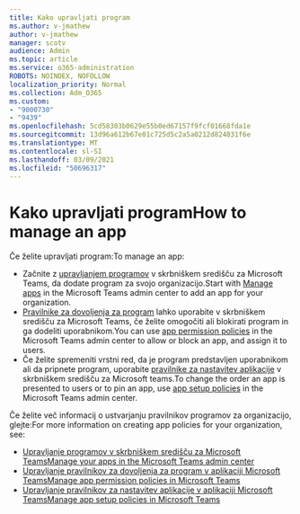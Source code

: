 ```yaml
---
title: Kako upravljati program
ms.author: v-jmathew
author: v-jmathew
manager: scotv
audience: Admin
ms.topic: article
ms.service: o365-administration
ROBOTS: NOINDEX, NOFOLLOW
localization_priority: Normal
ms.collection: Adm_O365
ms.custom:
- "9000730"
- "9439"
ms.openlocfilehash: 5cd58303b0629e55b0ed67157f9fcf01668fda1e
ms.sourcegitcommit: 13d96a612b67e01c725d5c2a5a0212d824031f6e
ms.translationtype: MT
ms.contentlocale: sl-SI
ms.lasthandoff: 03/09/2021
ms.locfileid: "50696317"
---
```

# <a name="how-to-manage-an-app"></a><span data-ttu-id="267e0-102">Kako upravljati program</span><span class="sxs-lookup"><span data-stu-id="267e0-102">How to manage an app</span></span>

<span data-ttu-id="267e0-103">Če želite upravljati program:</span><span class="sxs-lookup"><span data-stu-id="267e0-103">To manage an app:</span></span>

- <span data-ttu-id="267e0-104">Začnite z [upravljanjem programov](https://admin.teams.microsoft.com/policies/manage-apps) v skrbniškem središču za Microsoft Teams, da dodate program za svojo organizacijo.</span><span class="sxs-lookup"><span data-stu-id="267e0-104">Start with [Manage apps](https://admin.teams.microsoft.com/policies/manage-apps) in the Microsoft Teams admin center to add an app for your organization.</span></span>
- <span data-ttu-id="267e0-105">[Pravilnike za dovoljenja za program](https://admin.teams.microsoft.com/policies/app-permission) lahko uporabite v skrbniškem središču za Microsoft Teams, če želite omogočiti ali blokirati program in ga dodeliti uporabnikom.</span><span class="sxs-lookup"><span data-stu-id="267e0-105">You can use [app permission policies](https://admin.teams.microsoft.com/policies/app-permission) in the Microsoft Teams admin center to allow or block an app, and assign it to users.</span></span>
- <span data-ttu-id="267e0-106">Če želite spremeniti vrstni red, da je program predstavljen uporabnikom ali da pripnete program, uporabite [pravilnike za nastavitev aplikacije](https://admin.teams.microsoft.com/policies/app-setup) v skrbniškem središču za Microsoft teams.</span><span class="sxs-lookup"><span data-stu-id="267e0-106">To change the order an app is presented to users or to pin an app, use [app setup policies](https://admin.teams.microsoft.com/policies/app-setup) in the Microsoft Teams admin center.</span></span>

<span data-ttu-id="267e0-107">Če želite več informacij o ustvarjanju pravilnikov programov za organizacijo, glejte:</span><span class="sxs-lookup"><span data-stu-id="267e0-107">For more information on creating app policies for your organization, see:</span></span>

- [<span data-ttu-id="267e0-108">Upravljanje programov v skrbniškem središču za Microsoft Teams</span><span class="sxs-lookup"><span data-stu-id="267e0-108">Manage your apps in the Microsoft Teams admin center</span></span>](https://docs.microsoft.com/MicrosoftTeams/manage-apps)
- [<span data-ttu-id="267e0-109">Upravljanje pravilnikov za dovoljenja za program v aplikaciji Microsoft Teams</span><span class="sxs-lookup"><span data-stu-id="267e0-109">Manage app permission policies in Microsoft Teams</span></span>](https://docs.microsoft.com/microsoftteams/teams-app-permission-policies)
- [<span data-ttu-id="267e0-110">Upravljanje pravilnikov za nastavitev aplikacije v aplikaciji Microsoft Teams</span><span class="sxs-lookup"><span data-stu-id="267e0-110">Manage app setup policies in Microsoft Teams</span></span>](https://docs.microsoft.com/microsoftteams/teams-app-setup-policies)
